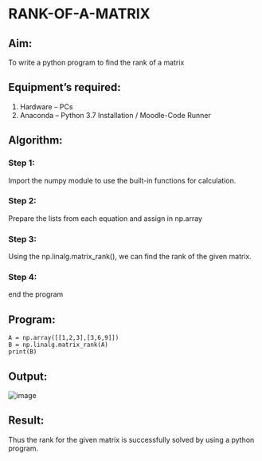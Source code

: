 # RANK-OF-A-MATRIX
## Aim:
To write a python program to find the rank of a matrix
## Equipment’s required:
1. 	Hardware – PCs
2. 	Anaconda – Python 3.7 Installation / Moodle-Code Runner
## Algorithm:
### Step 1: 
Import the numpy module to use the built-in functions for calculation.
### Step 2: 
Prepare the lists from each equation and assign in np.array
### Step 3: 
Using the np.linalg.matrix_rank(), we can find the rank of the given matrix.
### Step 4:
end the program
## Program:
~~~
A = np.array([[1,2,3],[3,6,9]])
B = np.linalg.matrix_rank(A)
print(B)
~~~
## Output:
![image](https://github.com/ganesh10082006/RANK-OF-A-MATRIX/assets/151981672/9c10c213-81e4-44b5-bc70-0cd71ec35e00)

## Result:
Thus the rank for the given matrix is successfully solved by  using a python program.

